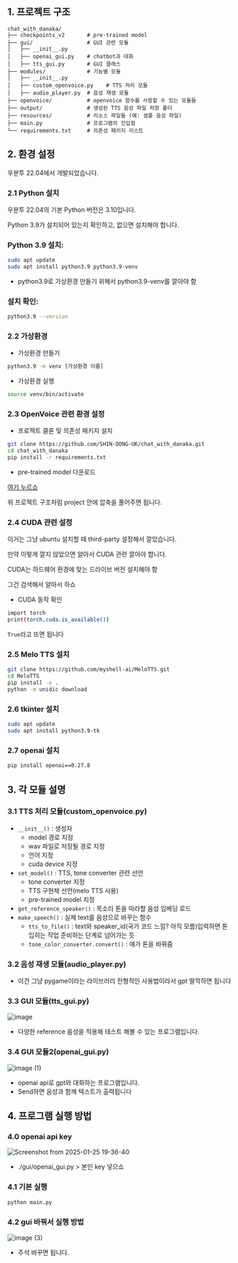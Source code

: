 ## 1. 프로젝트 구조

```
chat_with_danaka/
├── checkpoints_v2       # pre-trained model
├── gui/                 # GUI 관련 모듈
│   ├── __init__.py      
│   ├── openai_gui.py    # chatbot과 대화
│   ├── tts_gui.py       # GUI 클래스
├── modules/             # 기능별 모듈
│   ├── __init__.py      
│   ├── custom_openvoice.py    # TTS 처리 모듈
│   ├── audio_player.py  # 음성 재생 모듈
├── openvoice/           # openvoice 함수를 사용할 수 있는 모듈들
├── output/              # 생성된 TTS 음성 파일 저장 폴더
├── resources/           # 리소스 파일들 (예: 샘플 음성 파일)
├── main.py              # 프로그램의 진입점
└── requirements.txt     # 의존성 패키지 리스트
```

## 2. 환경 설정

우분투 22.04에서 개발되었습니다.

### 2.1 Python 설치

우분투 22.04의 기본 Python 버전은 3.10입니다.

Python 3.9가 설치되어 있는지 확인하고, 없으면 설치해야 합니다.

### Python 3.9 설치:

```bash
sudo apt update
sudo apt install python3.9 python3.9-venv
```

- python3.9로 가상환경 만들기 위해서 python3.9-venv를 깔아야 함

### 설치 확인:

```bash
python3.9 --version
```

### 2.2 가상환경

- 가상환경 만들기

```bash
python3.9 -m venv [가상환경 이름]
```

- 가상환경 실행

```bash
source venv/bin/activate
```

### 2.3 OpenVoice 관련 환경 설정

- 프로젝트 클론 및 의존성 패키지 설치

```bash
git clone https://github.com/SHIN-DONG-UK/chat_with_danaka.git
cd chat_with_danaka
pip install -r requirements.txt
```

- pre-trained model 다운로드

<a href="https://myshell-public-repo-host.s3.amazonaws.com/openvoice/checkpoints_v2_0417.zip">여기 누르쇼</a>

위 프로젝트 구조처럼 project 안에 압축을 풀어주면 됩니다.

### 2.4 CUDA 관련 설정

이거는 그냥 ubuntu 설치할 때 third-party 설정해서 깔았습니다.

만약 이렇게 깔지 않았으면 알아서 CUDA 관련 깔아야 합니다.

CUDA는 하드웨어 환경에 맞는 드라이브 버전 설치해야 함

그건 검색해서 알아서 하쇼

- CUDA 동작 확인

```bash
import torch
print(torch.cuda.is_available())
```

`True`라고 뜨면 됩니다


### 2.5 Melo TTS 설치

```bash
git clone https://github.com/myshell-ai/MeloTTS.git
cd MeloTTS
pip install -e .
python -m unidic download
```

### 2.6 tkinter 설치

```bash
sudo apt update
sudo apt install python3.9-tk
```

### 2.7 openai 설치

```bash
pip install openai==0.27.8
```

## 3. 각 모듈 설명

### 3.1 TTS 처리 모듈(custom_openvoice.py)

- `__init__()` : 생성자
    - model 경로 지정
    - wav 파일로 저장될 경로 지정
    - 언어 지정
    - cuda device 지정
- `set_model()` : TTS, tone converter 관련 선언
    - tone converter 지정
    - TTS 구현체 선언(melo TTS 사용)
    - pre-trained model 지정
- `get_reference_speaker()` : 목소리 톤을 따라할 음성 임베딩 로드
- `make_speech()`  : 실제 text를 음성으로 바꾸는 함수
    - `tts_to_file()` : text와 speaker_id(국가 코드 느낌? 아직 모름)입력하면 톤 입히는 작업 준비하는 단계로 넘어가는 듯
    - `tone_color_converter.convert()` : 얘가 톤을 바꿔줌

### 3.2 음성 재생 모듈(audio_player.py)

- 이건 그냥 pygame이라는 라이브러리 전형적인 사용법이라서 gpt 딸깍하면 됩니다

### 3.3 GUI 모듈(tts_gui.py)

![image](https://github.com/user-attachments/assets/1be874fc-30bb-483e-ba57-eef8684f9a5f)

- 다양한 reference 음성을 적용해 테스트 해볼 수 있는 프로그램입니다.

### 3.4 GUI 모듈2(openai_gui.py)

![image (1)](https://github.com/user-attachments/assets/5050ffa8-e3cf-49ff-a894-7a98be580a38)

- openai api로 gpt와 대화하는 프로그램입니다.
- Send하면 음성과 함께 텍스트가 출력됩니다

## 4. 프로그램 실행 방법
### 4.0 openai api key
![Screenshot from 2025-01-25 19-36-40](https://github.com/user-attachments/assets/4ca1fa53-65ca-42f2-b5b2-5b63c58c31ec)
- ./gui/openai_gui.py > 본인 key 넣으쇼

### 4.1 기본 실행

```bash
python main.py
```

### 4.2 gui 바꿔서 실행 방법

![image (3)](https://github.com/user-attachments/assets/a7c093b5-3551-481f-ba4b-a594c6fbaa53)

- 주석 바꾸면 됩니다.
